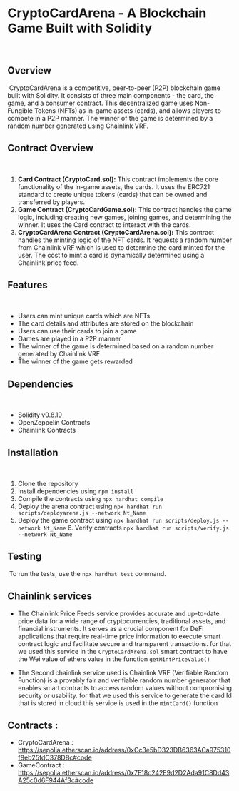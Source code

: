 # CryptoCardArena - A Blockchain Game Built with Solidity
​
## Overview
​
CryptoCardArena is a competitive, peer-to-peer (P2P) blockchain game built with Solidity. It consists of three main components - the card, the game, and a consumer contract. This decentralized game uses Non-Fungible Tokens (NFTs) as in-game assets (cards), and allows players to compete in a P2P manner. The winner of the game is determined by a random number generated using Chainlink VRF.
​
## Contract Overview
​
1. **Card Contract (CryptoCard.sol):** This contract implements the core functionality of the in-game assets, the cards. It uses the ERC721 standard to create unique tokens (cards) that can be owned and transferred by players.
​
2. **Game Contract (CryptoCardGame.sol):** This contract handles the game logic, including creating new games, joining games, and determining the winner. It uses the Card contract to interact with the cards.
​
3. **CryptoCardArena Contract (CryptoCardArena.sol):** This contract handles the minting logic of the NFT cards. It requests a random number from Chainlink VRF which is used to determine the card minted for the user. The cost to mint a card is dynamically determined using a Chainlink price feed.
​
## Features
​
- Users can mint unique cards which are NFTs
- The card details and attributes are stored on the blockchain
- Users can use their cards to join a game
- Games are played in a P2P manner
- The winner of the game is determined based on a random number generated by Chainlink VRF
- The winner of the game gets rewarded
​
## Dependencies
​
- Solidity v0.8.19
- OpenZeppelin Contracts
- Chainlink Contracts
​
## Installation
​
1. Clone the repository
2. Install dependencies using `npm install`
3. Compile the contracts using `npx hardhat compile`
4. Deploy the arena contract using `npx hardhat run scripts/deployarena.js --network Nt_Name`
5. Deploy the game contract using `npx hardhat run scripts/deploy.js --network Nt_Name`
​6. Verify contracts `npx hardhat run scripts/verify.js --network Nt_Name`

## Testing
​
To run the tests, use the `npx hardhat test` command.

## Chainlink services

- The Chainlink Price Feeds service provides accurate and up-to-date price data for a wide range of cryptocurrencies, traditional assets, and financial instruments. It serves as a crucial component for DeFi applications that require real-time price information to execute smart contract logic and facilitate secure and transparent transactions.
for that we used  this service in the `CryptoCardArena.sol` smart contract to have the Wei value of ethers value in the function `getMintPriceValue()` 

- The Second chainlink service used is Chainlink VRF (Verifiable Random Function) is a provably fair and verifiable random number generator that enables smart contracts to access random values without compromising security or usability. 
for that we used this service to generate the card Id that is stored in cloud this service is used in the `mintCard()` function  


## Contracts : 

- CryptoCardArena : https://sepolia.etherscan.io/address/0xCc3e5bD323DB6363ACa975310f8eb25fdC378DBc#code
- GameContract : https://sepolia.etherscan.io/address/0x7E18c242E9d2D2Ada91C8Dd43A25c0d6F944Af3c#code
